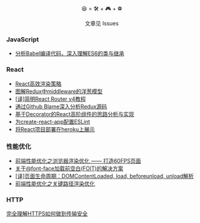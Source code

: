 <p align="center">😆 = 🛠 + 🎮 + ⚽️</p>
<p align="center">文章见 Issues</p>



### JavaScript

- [分析Babel编译代码，深入理解ES6的类与继承](https://github.com/fi3ework/blog/issues/13)

### React

- [React高效渲染策略](https://github.com/fi3ework/blog/issues/15)
- [图解Redux中middleware的洋葱模型](https://github.com/fi3ework/blog/issues/14)
- [\[译\]简明React Router v4教程](https://github.com/fi3ework/blog/issues/10)
- [通过Github Blame深入分析Redux源码](https://github.com/fi3ework/blog/issues/7)
- [基于Decorator的React高阶组件的思路分析与实现](https://github.com/fi3ework/blog/issues/6)
- [为create-react-app配置ESLint](https://github.com/fi3ework/blog/issues/5)
- [将React项目部署在heroku上展示](https://github.com/fi3ework/blog/issues/4)

### 性能优化

- [前端性能优化之浏览器渲染优化 —— 打造60FPS页面](https://github.com/fi3ework/blog/issues/9)
- [关于@font-face加载前空白(FOIT)的解决方案](https://github.com/fi3ework/blog/issues/8)
- [\[译\]页面生命周期：DOMContentLoaded, load, beforeunload, unload解析](https://github.com/fi3ework/blog/issues/3)
- [前端性能优化之关键路径渲染优化](https://github.com/fi3ework/blog/issues/16)

### HTTP

[完全理解HTTPS如何做到传输安全](https://github.com/fi3ework/blog/issues/17)

